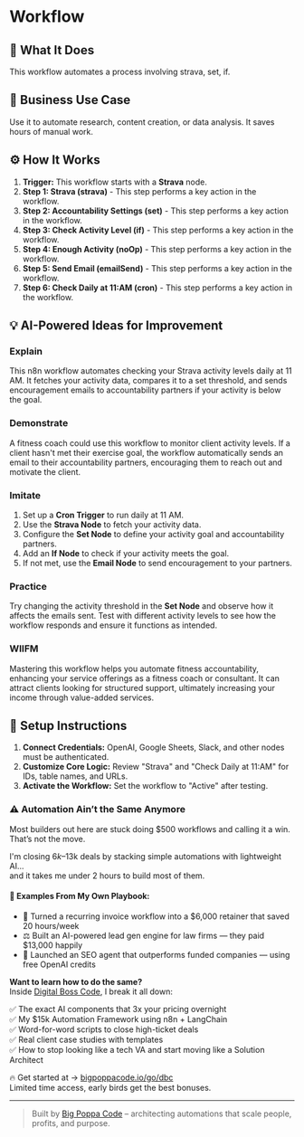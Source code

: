 # Workflow

## 🚀 What It Does
This workflow automates a process involving strava, set, if.

## 💼 Business Use Case
Use it to automate research, content creation, or data analysis. It saves hours of manual work.

## ⚙️ How It Works
1.  **Trigger:** This workflow starts with a **Strava** node.
2. **Step 1: Strava (strava)** - This step performs a key action in the workflow.
3. **Step 2: Accountability Settings (set)** - This step performs a key action in the workflow.
4. **Step 3: Check Activity Level (if)** - This step performs a key action in the workflow.
5. **Step 4: Enough Activity (noOp)** - This step performs a key action in the workflow.
6. **Step 5: Send Email (emailSend)** - This step performs a key action in the workflow.
7. **Step 6: Check Daily at 11:AM (cron)** - This step performs a key action in the workflow.

## 💡 AI-Powered Ideas for Improvement
### Explain 
This n8n workflow automates checking your Strava activity levels daily at 11 AM. It fetches your activity data, compares it to a set threshold, and sends encouragement emails to accountability partners if your activity is below the goal.

### Demonstrate 
A fitness coach could use this workflow to monitor client activity levels. If a client hasn't met their exercise goal, the workflow automatically sends an email to their accountability partners, encouraging them to reach out and motivate the client.

### Imitate 
1. Set up a **Cron Trigger** to run daily at 11 AM.
2. Use the **Strava Node** to fetch your activity data.
3. Configure the **Set Node** to define your activity goal and accountability partners.
4. Add an **If Node** to check if your activity meets the goal.
5. If not met, use the **Email Node** to send encouragement to your partners.

### Practice 
Try changing the activity threshold in the **Set Node** and observe how it affects the emails sent. Test with different activity levels to see how the workflow responds and ensure it functions as intended.

### WIIFM 
Mastering this workflow helps you automate fitness accountability, enhancing your service offerings as a fitness coach or consultant. It can attract clients looking for structured support, ultimately increasing your income through value-added services.

## 🔧 Setup Instructions
1. **Connect Credentials:** OpenAI, Google Sheets, Slack, and other nodes must be authenticated.
2. **Customize Core Logic:** Review "Strava" and "Check Daily at 11:AM" for IDs, table names, and URLs.
3. **Activate the Workflow:** Set the workflow to "Active" after testing.

### ⚠️ Automation Ain’t the Same Anymore

Most builders out here are stuck doing $500 workflows and calling it a win.  
That’s not the move.  

I'm closing $6k–$13k deals by stacking simple automations with lightweight AI...  
and it takes me under 2 hours to build most of them.

#### 🧠 Examples From My Own Playbook:
- 🔁 Turned a recurring invoice workflow into a $6,000 retainer that saved 20 hours/week  
- ⚖️ Built an AI-powered lead gen engine for law firms — they paid $13,000 happily  
- 🚀 Launched an SEO agent that outperforms funded companies — using free OpenAI credits  

**Want to learn how to do the same?**  
Inside [Digital Boss Code](https://bigpoppacode.io/go/dbc), I break it all down:

✅ The exact AI components that 3x your pricing overnight  
✅ My $15k Automation Framework using n8n + LangChain  
✅ Word-for-word scripts to close high-ticket deals  
✅ Real client case studies with templates  
✅ How to stop looking like a tech VA and start moving like a Solution Architect  

🔥 Get started at → [bigpoppacode.io/go/dbc](https://bigpoppacode.io/go/dbc)  
Limited time access, early birds get the best bonuses.

---
> Built by [Big Poppa Code](https://bigpoppacode.io) – architecting automations that scale people, profits, and purpose.
